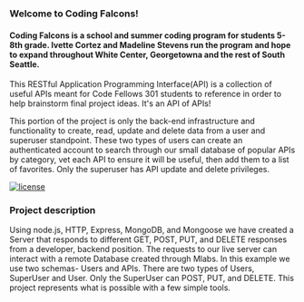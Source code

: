 
### Welcome to Coding Falcons!
#### Coding Falcons is a school and summer coding program for students 5-8th grade. Ivette Cortez and Madeline Stevens run the program and hope to expand throughout White Center, Georgetowna and the rest of South Seattle.

This RESTful Application Programming Interface(API) is a collection of useful APIs meant for Code Fellows 301 students to reference in order to help brainstorm final project ideas. It's an API of APIs!

This portion of the project is only the back-end infrastructure and functionality to create, read, update and delete data from a user and superuser standpoint. These two types of users can create an authenticated account to search through our small database of popular APIs by category, vet each API to ensure it will be useful, then add them to a list of favorites. Only the superuser has API update and delete privileges.


[![license](https://img.shields.io/github/license/mashape/apistatus.svg)]()
### Project description
Using node.js, HTTP, Express, MongoDB, and Mongoose we have created a Server that responds to different GET, POST, PUT, and DELETE responses from a developer, backend position. The requests to our live server can interact with a remote Database created through Mlabs. In this example we use two schemas- Users and APIs. There are two types of Users, SuperUser and User. Only the SuperUser can POST, PUT, and DELETE. This project represents what is possible with a few simple tools.
